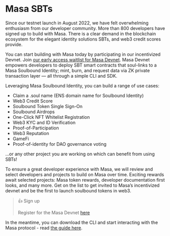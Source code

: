 # Masa SBTs

Since our testnet launch in August 2022, we have felt overwhelming enthusiasm from our developer community. More than
800 developers have signed up to build with Masa. There is a clear demand in the blockchain ecosystem for the elegant
identity solutions SBTs, and web3 credit scores provide.

You can start building with Masa today by participating in our incentivized Devnet.
Join [our early access waitlist for Masa Devnet](https://get.masa.finance/developers/). Masa Devnet empowers developers
to deploy SBT smart contracts that soul-links to a Masa Soulbound Identity; mint, burn, and request data via ZK private
transaction layer — all through a simple CLI and SDK.

Leveraging Masa Soulbound Identity, you can build a range of use cases:

- Claim a .soul name (ENS domain name for Soulbound Identity)
- Web3 Credit Score
- Soulbound Token Single Sign-On
- Soulbound Airdrops
- One-Click NFT Whitelist Registration
- Web3 KYC and ID Verification
- Proof-of-Participation
- Web3 Reputation
- GameFi
- Proof-of-identity for DAO governance voting

…or any other project you are working on which can benefit from using SBTs!

To ensure a great developer experience with Masa, we will review and select developers and projects to build on Masa
over time. Exciting rewards await selected projects: Masa token rewards, developer documentation first looks, and many
more. Get on the list to get invited to Masa’s incentivized devnet and be the first to launch soulbound tokens in web3.

> 👍 Sign up
>
> Register for the Masa Devnet [here](https://get.masa.finance/developers/)

In the meantime, you can download the CLI and start interacting with the Masa protocol -
read [the guide here](https://developers.masa.finance/docs/developers/cli/).
